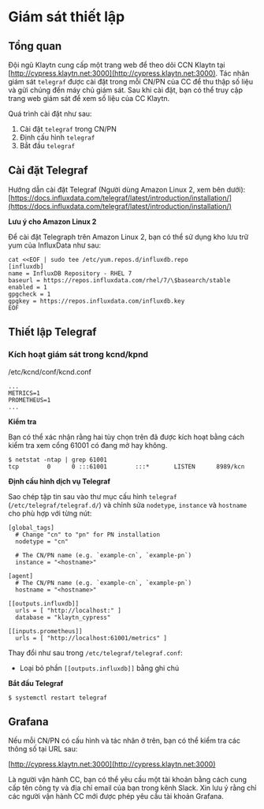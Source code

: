 # Giám sát thiết lập <a id="monitoring-setup"></a>


## Tổng quan <a id="overview"></a>

Đội ngũ Klaytn cung cấp một trang web để theo dõi CCN Klaytn tại [http://cypress.klaytn.net:3000](http://cypress.klaytn.net:3000). Tác nhân giám sát `telegraf` được cài đặt trong mỗi CN/PN của CC để thu thập số liệu và gửi chúng đến máy chủ giám sát. Sau khi cài đặt, bạn có thể truy cập trang web giám sát để xem số liệu của CC Klaytn.

Quá trình cài đặt như sau:

1. Cài đặt `telegraf` trong CN/PN
2. Định cấu hình `telegraf`
3. Bắt đầu `telegraf`

## Cài đặt Telegraf <a id="telegraf-installation"></a>

Hướng dẫn cài đặt Telegraf \(Người dùng Amazon Linux 2, xem bên dưới\): [https://docs.influxdata.com/telegraf/latest/introduction/installation/](https://docs.influxdata.com/telegraf/latest/introduction/installation/)

**Lưu ý cho Amazon Linux 2**

Để cài đặt Telegraph trên Amazon Linux 2, bạn có thể sử dụng kho lưu trữ yum của InfluxData như sau:

```text
cat <<EOF | sudo tee /etc/yum.repos.d/influxdb.repo
[influxdb]
name = InfluxDB Repository - RHEL 7
baseurl = https://repos.influxdata.com/rhel/7/\$basearch/stable
enabled = 1
gpgcheck = 1
gpgkey = https://repos.influxdata.com/influxdb.key
EOF
```

## Thiết lập Telegraf <a id="telegraf-setup"></a>

### Kích hoạt giám sát trong kcnd/kpnd <a id="enable-monitoring-in-kcnd-kpnd"></a>

/etc/kcnd/conf/kcnd.conf

```text
...
METRICS=1
PROMETHEUS=1
...
```

**Kiểm tra**

Bạn có thể xác nhận rằng hai tùy chọn trên đã được kích hoạt bằng cách kiểm tra xem cổng 61001 có đang mở hay không.

```text
$ netstat -ntap | grep 61001
tcp        0      0 :::61001        :::*       LISTEN      8989/kcn
```

**Định cấu hình dịch vụ Telegraf**

Sao chép tập tin sau vào thư mục cấu hình `telegraf` \(`/etc/telegraf/telegraf.d/`\) và chỉnh sửa `nodetype`, `instance` và `hostname` cho phù hợp với từng nút:

```text
[global_tags]
  # Change "cn" to "pn" for PN installation
  nodetype = "cn"

  # The CN/PN name (e.g. `example-cn`, `example-pn`)
  instance = "<hostname>"

[agent]
  # The CN/PN name (e.g. `example-cn`, `example-pn`)
  hostname = "<hostname>"

[[outputs.influxdb]]
  urls = [ "http://localhost:" ]
  database = "klaytn_cypress"

[[inputs.prometheus]]
  urls = [ "http://localhost:61001/metrics" ]
```

Thay đổi như sau trong `/etc/telegraf/telegraf.conf`:

* Loại bỏ phần `[[outputs.influxdb]]` bằng ghi chú

**Bắt đầu Telegraf**

```text
$ systemctl restart telegraf
```

## Grafana <a id="grafana"></a>

Nếu mỗi CN/PN có cấu hình và tác nhân ở trên, bạn có thể kiểm tra các thông số tại URL sau:

[http://cypress.klaytn.net:3000](http://cypress.klaytn.net:3000)

Là người vận hành CC, bạn có thể yêu cầu một tài khoản bằng cách cung cấp tên công ty và địa chỉ email của bạn trong kênh Slack. Xin lưu ý rằng chỉ các người vận hành CC mới được phép yêu cầu tài khoản Grafana.

